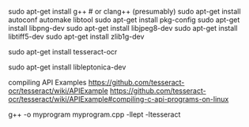 sudo apt-get install g++ # or clang++ (presumably)
sudo apt-get install autoconf automake libtool
sudo apt-get install pkg-config
sudo apt-get install libpng-dev
sudo apt-get install libjpeg8-dev
sudo apt-get install libtiff5-dev
sudo apt-get install zlib1g-dev

sudo apt-get install tesseract-ocr

sudo apt-get install libleptonica-dev






compiling API Examples
https://github.com/tesseract-ocr/tesseract/wiki/APIExample
https://github.com/tesseract-ocr/tesseract/wiki/APIExample#compiling-c-api-programs-on-linux


g++ -o myprogram myprogram.cpp -llept -ltesseract

